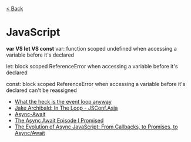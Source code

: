 [< Back](./../README.md)

# JavaScript

**var VS let VS const**
var: 
  function scoped
  undefined when accessing a variable before it's declared

let: 
  block scoped
  ReferenceError when accessing a variable before it's declared

const:
  block scoped
  ReferenceError when accessing a variable before it's declared
  can't be reassigned

- [What the heck is the event loop anyway](https://www.youtube.com/watch?v=8aGhZQkoFbQ)
- [Jake Archibald: In The Loop - JSConf.Asia](https://www.youtube.com/watch?v=cCOL7MC4Pl0)
- [Async-Await](https://javascript.info/async-await)
- [The Async Await Episode I Promised](https://www.youtube.com/watch?v=vn3tm0quoqE)
- [The Evolution of Async JavaScript: From Callbacks, to Promises, to Async/Await](https://www.youtube.com/watch?v=gB-OmN1egV8)
